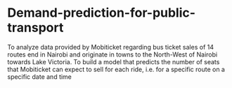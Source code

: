 # Demand-prediction-for-public-transport
To analyze data provided by Mobiticket  regarding bus ticket sales of 14 routes end in Nairobi and originate in towns to the North-West of Nairobi towards Lake Victoria.   To build a model that predicts the number of seats that Mobiticket can expect to sell for each ride, i.e. for a specific route on a specific date and time
